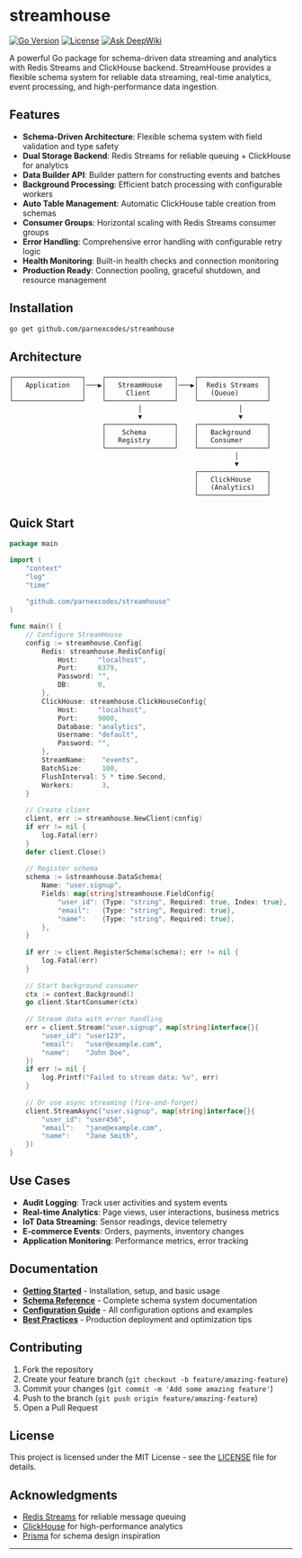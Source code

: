 # streamhouse

[![Go Version](https://img.shields.io/badge/go-%3E%3D1.21-blue.svg)](https://golang.org/)
[![License](https://img.shields.io/badge/license-MIT-green.svg)](LICENSE)
[![Ask DeepWiki](https://deepwiki.com/badge.svg)](https://deepwiki.com/parnexcodes/streamhouse)

A powerful Go package for schema-driven data streaming and analytics with Redis Streams and ClickHouse backend. StreamHouse provides a flexible schema system for reliable data streaming, real-time analytics, event processing, and high-performance data ingestion.

## Features

- **Schema-Driven Architecture**: Flexible schema system with field validation and type safety
- **Dual Storage Backend**: Redis Streams for reliable queuing + ClickHouse for analytics
- **Data Builder API**: Builder pattern for constructing events and batches
- **Background Processing**: Efficient batch processing with configurable workers
- **Auto Table Management**: Automatic ClickHouse table creation from schemas
- **Consumer Groups**: Horizontal scaling with Redis Streams consumer groups
- **Error Handling**: Comprehensive error handling with configurable retry logic
- **Health Monitoring**: Built-in health checks and connection monitoring
- **Production Ready**: Connection pooling, graceful shutdown, and resource management

## Installation

```bash
go get github.com/parnexcodes/streamhouse
```

## Architecture

```
┌─────────────────┐    ┌─────────────────┐    ┌─────────────────┐
│   Application   │───▶│   StreamHouse   │───▶│  Redis Streams  │
│                 │    │     Client      │    │   (Queue)       │
└─────────────────┘    └─────────────────┘    └─────────────────┘
                                │                        │
                                ▼                        ▼
                       ┌─────────────────┐    ┌─────────────────┐
                       │    Schema       │    │   Background    │
                       │   Registry      │    │   Consumer      │
                       └─────────────────┘    └─────────────────┘
                                                        │
                                                        ▼
                                              ┌─────────────────┐
                                              │   ClickHouse    │
                                              │   (Analytics)   │
                                              └─────────────────┘
```

## Quick Start

```go
package main

import (
    "context"
    "log"
    "time"
    
    "github.com/parnexcodes/streamhouse"
)

func main() {
    // Configure StreamHouse
    config := streamhouse.Config{
        Redis: streamhouse.RedisConfig{
            Host:     "localhost",
            Port:     6379,
            Password: "",
            DB:       0,
        },
        ClickHouse: streamhouse.ClickHouseConfig{
            Host:     "localhost",
            Port:     9000,
            Database: "analytics",
            Username: "default",
            Password: "",
        },
        StreamName:    "events",
        BatchSize:     100,
        FlushInterval: 5 * time.Second,
        Workers:       3,
    }
    
    // Create client
    client, err := streamhouse.NewClient(config)
    if err != nil {
        log.Fatal(err)
    }
    defer client.Close()
    
    // Register schema
    schema := &streamhouse.DataSchema{
        Name: "user.signup",
        Fields: map[string]streamhouse.FieldConfig{
            "user_id": {Type: "string", Required: true, Index: true},
            "email":   {Type: "string", Required: true},
            "name":    {Type: "string", Required: true},
        },
    }
    
    if err := client.RegisterSchema(schema); err != nil {
        log.Fatal(err)
    }
    
    // Start background consumer
    ctx := context.Background()
    go client.StartConsumer(ctx)
    
    // Stream data with error handling
    err = client.Stream("user.signup", map[string]interface{}{
        "user_id": "user123",
        "email":   "user@example.com",
        "name":    "John Doe",
    })
    if err != nil {
        log.Printf("Failed to stream data: %v", err)
    }
    
    // Or use async streaming (fire-and-forget)
    client.StreamAsync("user.signup", map[string]interface{}{
        "user_id": "user456",
        "email":   "jane@example.com", 
        "name":    "Jane Smith",
    })
}
```

## Use Cases

- **Audit Logging**: Track user activities and system events
- **Real-time Analytics**: Page views, user interactions, business metrics
- **IoT Data Streaming**: Sensor readings, device telemetry
- **E-commerce Events**: Orders, payments, inventory changes
- **Application Monitoring**: Performance metrics, error tracking

## Documentation

- **[Getting Started](docs/getting-started.md)** - Installation, setup, and basic usage
- **[Schema Reference](docs/schema-reference.md)** - Complete schema system documentation
- **[Configuration Guide](docs/configuration.md)** - All configuration options and examples
- **[Best Practices](docs/best-practices.md)** - Production deployment and optimization tips

## Contributing

1. Fork the repository
2. Create your feature branch (`git checkout -b feature/amazing-feature`)
3. Commit your changes (`git commit -m 'Add some amazing feature'`)
4. Push to the branch (`git push origin feature/amazing-feature`)
5. Open a Pull Request

## License

This project is licensed under the MIT License - see the [LICENSE](LICENSE) file for details.
## Acknowledgments

- [Redis Streams](https://redis.io/topics/streams-intro) for reliable message queuing
- [ClickHouse](https://clickhouse.com/) for high-performance analytics
- [Prisma](https://www.prisma.io/) for schema design inspiration
---
